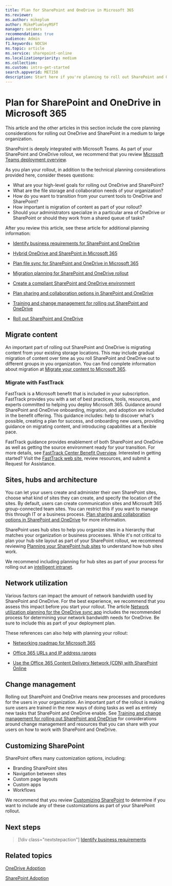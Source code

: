```yaml
---
title: Plan for SharePoint and OneDrive in Microsoft 365
ms.reviewer: 
ms.author: mikeplum
author: MikePlumleyMSFT
manager: serdars
recommendations: true
audience: Admin
f1.keywords: NOCSH
ms.topic: article
ms.service: sharepoint-online
ms.localizationpriority: medium
ms.collection:  
ms.custom: intro-get-started
search.appverid: MET150
description: Start here if you're planning to roll out SharePoint and OneDrive in a medium to large organization.
---
```


# Plan for SharePoint and OneDrive in Microsoft 365

This article and the other articles in this section include the core planning considerations for rolling out OneDrive and SharePoint in a medium to large organization.

SharePoint is deeply integrated with Microsoft Teams. As part of your SharePoint and OneDrive rollout, we recommend that you review [Microsoft Teams deployment overview](/microsoftteams/deploy-overview).

As you plan your rollout, in addition to the technical planning considerations provided here, consider theses questions:

- What are your high-level goals for rolling out OneDrive and SharePoint?
- What are the file storage and collaboration needs of your organization?
- How do you want to transition from your current tools to OneDrive and SharePoint?
- How important is migration of content as part of your rollout?
- Should your administrators specialize in a particular area of OneDrive or SharePoint or should they work from a shared queue of tasks?

After you review this article, see these article for additional planning information:

- [Identify business requirements for SharePoint and OneDrive](business-requirements.md)

- [Hybrid OneDrive and SharePoint in Microsoft 365](hybrid.md)

- [Plan file sync for SharePoint and OneDrive in Microsoft 365](plan-file-sync.md)

- [Migration planning for SharePoint and OneDrive rollout](plan-rollout-migration.md)

- [Create a compliant SharePoint and OneDrive environment](compliant-environment.md)

- [Plan sharing and collaboration options in SharePoint and OneDrive](collaboration-options.md)

- [Training and change management for rolling out SharePoint and OneDrive](training-change-management.md)

- [Roll out SharePoint and OneDrive](roll-out-sharepoint-onedrive.md)

## Migrate content

An important part of rolling out SharePoint and OneDrive is migrating content from your existing storage locations. This may include gradual migration of content over time as you roll SharePoint and OneDrive out to different groups in you organization. You can find complete information about migration at [Migrate your content to Microsoft 365](/sharepointmigration/migrate-to-sharepoint-online).

### Migrate with FastTrack

FastTrack is a Microsoft benefit that is included in your subscription. FastTrack provides you with a set of best practices, tools, resources, and experts committed to helping you deploy Microsoft 365. Guidance around SharePoint and OneDrive onboarding, migration, and adoption are included in the benefit offering. This guidance includes: help to discover what's possible, creating a plan for success, and onboarding new users, providing guidance on migrating content, and introducing capabilities at a flexible pace. 

FastTrack guidance provides enablement of both SharePoint and OneDrive as well as getting the source environment ready for your transition. For more details, see [FastTrack Center Benefit Overview](/fasttrack/data-migration/). Interested in getting started? Visit the [FastTrack web site](https://www.microsoft.com/fasttrack/), review resources, and submit a Request for Assistance.

## Sites, hubs and architecture

You can let your users create and administer their own SharePoint sites, choose what kind of sites they can create, and specify the location of the sites. By default, users can create communication sites and Microsoft 365 group-connected team sites. You can restrict this if you want to manage this through IT or a business process. [Plan sharing and collaboration options in SharePoint and OneDrive](collaboration-options.md) for more information.

SharePoint uses hub sites to help you organize sites in a hierarchy that matches your organization or business processes. While it's not critical to plan your hub site layout as part of your SharePoint rollout, we recommend reviewing [Planning your SharePoint hub sites](planning-hub-sites.md) to understand how hub sites work.

We recommend including planning for hub sites as part of your process for rolling out an [intelligent intranet](/sharepoint/intelligent-internet-overview).

## Network utilization

Various factors can impact the amount of network bandwidth used by SharePoint and OneDrive. For the best experience, we recommend that you assess this impact before you start your rollout. The article [Network utilization planning for the OneDrive sync app](network-utilization-planning.md) includes the recommended process for determining your network bandwidth needs for OneDrive. Be sure to include this as part of your deployment plan.

These references can also help with planning your rollout:

- [Networking roadmap for Microsoft 365](/microsoft-365/enterprise/networking-roadmap-microsoft-365)

- [Office 365 URLs and IP address ranges](/enterprise/urls-and-ip-address-ranges)

- [Use the Office 365 Content Delivery Network (CDN) with SharePoint Online](/microsoft-365/enterprise/use-microsoft-365-cdn-with-spo)

## Change management

Rolling out SharePoint and OneDrive means new processes and procedures for the users in your organization. An important part of the rollout is making sure users are trained in the new ways of doing tasks as well as entirely new tasks that SharePoint and OneDrive enable. See [Training and change management for rolling out SharePoint and OneDrive](training-change-management.md) for considerations around change management and resources that you can share with your users on how to work with SharePoint and OneDrive.

## Customizing SharePoint

SharePoint offers many customization options, including:
- Branding SharePoint sites
- Navigation between sites
- Custom page layouts
- Custom apps
- Workflows

We recommend that you review [Customizing SharePoint](/sharepoint/extend-and-develop) to determine if you want to include any of these customizations as part of your SharePoint rollout.

## Next steps

> [!div class="nextstepaction"]
> [Identify business requirements](business-requirements.md)

## Related topics

[OneDrive Adoption](https://adoption.microsoft.com/onedrive/)

[SharePoint Adoption](https://adoption.microsoft.com/sharepoint/)